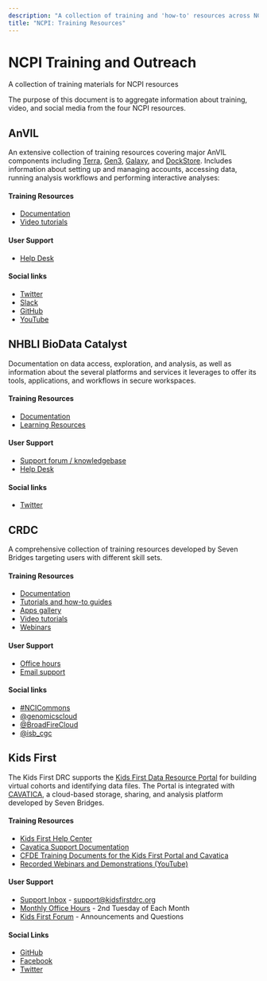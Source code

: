 ```yaml
---
description: "A collection of training and 'how-to' resources across NCPI platforms"
title: "NCPI: Training Resources"
---
```


# NCPI Training and Outreach

<hero> A collection of training materials for NCPI resources </hero>

The purpose of this document is to aggregate information about training, video, and social media from the four NCPI resources.

## AnVIL
An extensive collection of training resources covering major AnVIL components including [Terra](https://terra.bio/), [Gen3](https://gen3.org/), [Galaxy](https://galaxyproject.org), and [DockStore](https://dockstore.org/). Includes information about setting up and managing accounts, accessing data, running analysis workflows and performing interactive analyses:

#### Training Resources
- [Documentation](https://anvilproject.org/learn) 
- [Video tutorials](https://anvilproject.org/learn/videos/anvil-videos)

#### User Support
- [Help Desk](/help)

#### Social links
- [Twitter](https://twitter.com/useAnVIL)
- [Slack](https://join.slack.com/t/anvil-community/shared_invite/zt-hsyfam1w-LXlCv~3vNLSfDj~qNd5uBg)
- [GitHub](https://github.com/anvilproject)
- [YouTube](https://www.youtube.com/channel/UCBbHCj7kUogAMFyBAzzzfUw)

## NHBLI BioData Catalyst

Documentation on data access, exploration, and analysis, as well as information about the several platforms and services it leverages to offer its tools, applications, and workflows in secure workspaces.

#### Training Resources
- [Documentation](https://bdcatalyst.gitbook.io)
- [Learning Resources](https://biodatacatalyst.nhlbi.nih.gov/resources/learn)

#### User Support
- [Support forum / knowledgebase](https://bdcatalyst.freshdesk.com/)
- [Help Desk](https://biodatacatalyst.nhlbi.nih.gov/contact)

#### Social links
- [Twitter](https://twitter.com/search?q=%23BioDataCatalyst)


## CRDC
A comprehensive collection of training resources developed by Seven Bridges targeting users with different skill sets.

#### Training Resources
- [Documentation](https://docs.cancergenomicscloud.org/)
- [Tutorials and how-to guides](https://isb-cancer-genomics-cloud.readthedocs.io)
- [Apps gallery](https://cgc.sbgenomics.com/public/apps)
- [Video tutorials](https://isb-cgc.appspot.com/videotutorials/)
- [Webinars](https://www.cancergenomicscloud.org/webinars)
  
#### User Support
- [Office hours](https://www.cancergenomicscloud.org/officehours) 
- [Email support](mailto:support@sbgenomics.com)

#### Social links 
- [#NCICommons](https://twitter.com/search?q=%23ncicommons&lang=en)
- [@genomicscloud](https://twitter.com/search?q=%40genomicscloud)
- [@BroadFireCloud](https://twitter.com/search?q=%40BroadFireCloud)
- [@isb_cgc](https://twitter.com/isb_cgc?lang=en)


## Kids First
The Kids First DRC supports the [Kids First Data Resource Portal](https://portal.kidsfirstdrc.org/) for building virtual cohorts and identifying data files. The Portal is integrated with [CAVATICA](https://cavatica.sbgenomics.com/), a cloud-based storage, sharing, and analysis platform developed by Seven Bridges.
#### Training Resources

- [Kids First Help Center](https://www.notion.so/Kids-First-DRC-Help-Center-c26b36ff66564417834f3f264475d10a)
- [Cavatica Support Documentation](https://docs.cavatica.org/)
- [CFDE Training Documents for the Kids First Portal and Cavatica](https://training.nih-cfde.org/en/latest/Common-Fund-Tools/Kids-First/index.html)
- [Recorded Webinars and Demonstrations (YouTube)](https://www.youtube.com/channel/UCK9sPu0j4_ci4m3nNFa6gVw/featured)

#### User Support
- [Support Inbox](mailto:support@kidsfirstdrc.org) - support@kidsfirstdrc.org
- [Monthly Office Hours](https://www.notion.so/d3b/Kids-First-Office-Hours-a77f6aa5889c4df4ae72302f92c51aa2) - 2nd Tuesday of Each Month
- [Kids First Forum](https://forum.kidsfirstdrc.org) - Announcements and Questions

#### Social Links 
- [GitHub](https://github.com/kids-first)
- [Facebook](https://www.facebook.com/kidsfirstDRC/?ref=bookmarks)
- [Twitter](https://twitter.com/kidsfirstdrc?lang=en)
